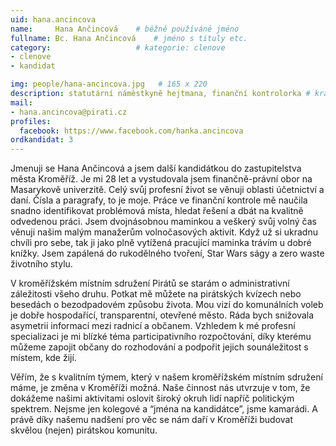 ```yaml
---
uid: hana.ancincova
name:     Hana Ančincová  	# běžně používáné jméno
fullname: Bc. Hana Ančincová 	# jméno s tituly etc.
category:                   # kategorie: clenove
- clenove
- kandidat

img: people/hana-ancincova.jpg   # 165 x 220
description: statutární náměstkyně hejtmana, finanční kontrolorka # kratký popis, max 160 znaků
mail:
- hana.ancincova@pirati.cz
profiles:
  facebook: https://www.facebook.com/hanka.ancincova
ordkandidat: 3
---
```


Jmenuji se Hana Ančincová a jsem další kandidátkou do zastupitelstva města Kroměříž. Je mi 28 let a vystudovala jsem finančně-právní obor na Masarykově univerzitě. Celý svůj profesní život se věnuji oblasti účetnictví a daní. Čísla a paragrafy, to je moje. Práce ve finanční kontrole mě naučila snadno identifikovat problémová místa, hledat řešení a dbát na kvalitně odvedenou práci. Jsem dvojnásobnou maminkou a veškerý svůj volný čas věnuji našim malým manažerům volnočasových aktivit. Když už si ukradnu chvíli pro sebe, tak ji jako plně vytížená pracující maminka trávím u dobré knížky. Jsem zapálená do rukodělného tvoření, Star Wars ságy a zero waste životního stylu.

V kroměřížském místním sdružení Pirátů se starám o administrativní záležitosti všeho druhu. Potkat mě můžete na pirátských kvízech nebo besedách o bezodpadovém způsobu života. Mou vizí do komunálních voleb je dobře hospodařící, transparentní, otevřené město. Ráda bych snižovala asymetrii informací mezi radnicí a občanem. Vzhledem k mé profesní specializaci je mi blízké téma participativního rozpočtování, díky kterému můžeme zapojit občany do rozhodování a podpořit jejich sounáležitost s místem, kde žijí.

Věřím, že s kvalitním týmem, který v našem kroměřížském místním sdružení máme, je změna v Kroměříži možná. Naše činnost nás utvrzuje v tom, že dokážeme našimi aktivitami oslovit široký okruh lidí napříč politickým spektrem. Nejsme jen kolegové a “jména na kandidátce”, jsme kamarádi. A právě díky našemu nadšení pro věc se nám daří v Kroměříži budovat skvělou (nejen) pirátskou komunitu.
